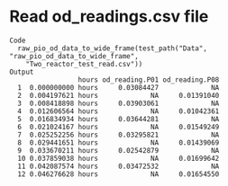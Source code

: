 # Read od_readings.csv file

    Code
      raw_pio_od_data_to_wide_frame(test_path("Data", "raw_pio_od_data_to_wide_frame",
        "Two_reactor_test_read.csv"))
    Output
                     hours od_reading.P01 od_reading.P08
      1  0.000000000 hours     0.03084427             NA
      2  0.004197621 hours             NA     0.01391040
      3  0.008418898 hours     0.03903061             NA
      4  0.012606564 hours             NA     0.01042361
      5  0.016834934 hours     0.03644281             NA
      6  0.021024167 hours             NA     0.01549249
      7  0.025252256 hours     0.03295821             NA
      8  0.029441651 hours             NA     0.01439069
      9  0.033670211 hours     0.02542879             NA
      10 0.037859038 hours             NA     0.01699642
      11 0.042087574 hours     0.03472532             NA
      12 0.046276628 hours             NA     0.01654550

